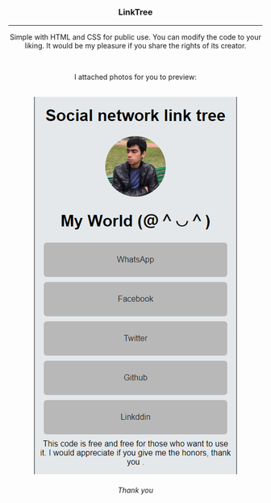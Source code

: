 <center><h3>LinkTree</h3>
<hr>
<p>Simple with HTML and CSS for public use. You can modify the code to your liking.
It would be my pleasure if you share the rights of its creator.</p>
<br>
<p>I attached photos for you to preview:</p>
<br>
<img src="preview.png" alt="">
<br>
<h6>Thank you</h6></center>
